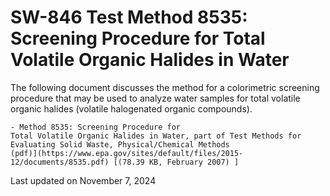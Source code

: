 
# SW-846 Test Method 8535: Screening Procedure for Total Volatile Organic Halides in Water  


The following document discusses the method for a colorimetric screening
procedure that may be used to analyze water samples for total volatile
organic halides (volatile halogenated organic compounds).

    - Method 8535: Screening Procedure for
    Total Volatile Organic Halides in Water, part of Test Methods for
    Evaluating Solid Waste, Physical/Chemical Methods
    (pdf)](https://www.epa.gov/sites/default/files/2015-12/documents/8535.pdf) [(78.39 KB, February 2007) ] 

Last updated on November 7, 2024


